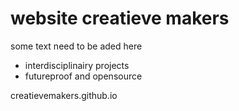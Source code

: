 
# **website creatieve makers** 

some text need to be aded here

- interdisciplinairy projects
- futureproof and opensource


creatievemakers.github.io
